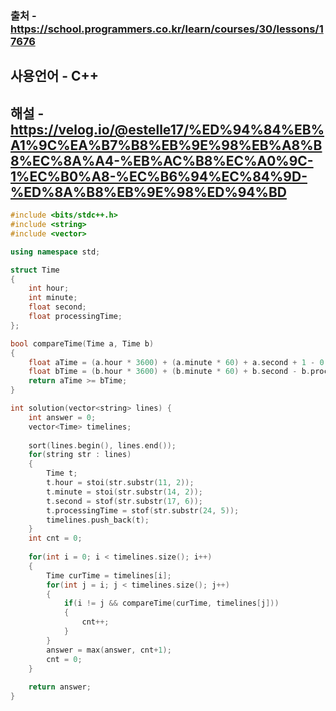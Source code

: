 ### 출처 - https://school.programmers.co.kr/learn/courses/30/lessons/17676
## 사용언어 - C++
## 해설 - https://velog.io/@estelle17/%ED%94%84%EB%A1%9C%EA%B7%B8%EB%9E%98%EB%A8%B8%EC%8A%A4-%EB%AC%B8%EC%A0%9C-1%EC%B0%A8-%EC%B6%94%EC%84%9D-%ED%8A%B8%EB%9E%98%ED%94%BD

```cpp
#include <bits/stdc++.h>
#include <string>
#include <vector>

using namespace std;

struct Time
{
    int hour;
    int minute;
    float second;
    float processingTime;
};

bool compareTime(Time a, Time b)
{
    float aTime = (a.hour * 3600) + (a.minute * 60) + a.second + 1 - 0.001f;
    float bTime = (b.hour * 3600) + (b.minute * 60) + b.second - b.processingTime + 0.001f;
    return aTime >= bTime;
}

int solution(vector<string> lines) {
    int answer = 0;
    vector<Time> timelines;
    
    sort(lines.begin(), lines.end());
    for(string str : lines)
    {
        Time t;
        t.hour = stoi(str.substr(11, 2));
        t.minute = stoi(str.substr(14, 2));
        t.second = stof(str.substr(17, 6));
        t.processingTime = stof(str.substr(24, 5));
        timelines.push_back(t);
    }
    int cnt = 0;
    
    for(int i = 0; i < timelines.size(); i++)
    {
        Time curTime = timelines[i];
        for(int j = i; j < timelines.size(); j++)
        {
            if(i != j && compareTime(curTime, timelines[j]))
            {
                cnt++;
            }
        }
        answer = max(answer, cnt+1);
        cnt = 0;
    }
    
    return answer;
}
```